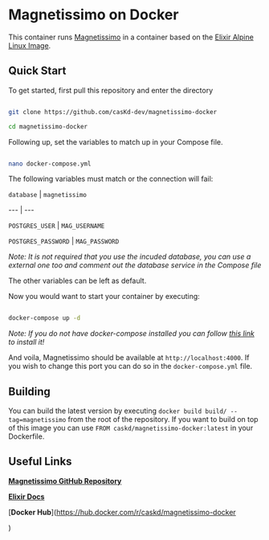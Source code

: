  # Magnetissimo on Docker
 
 This container runs [Magnetissimo](https://github.com/sergiotapia/magnetissimo) in a container based on the [Elixir Alpine Linux Image](https://hub.docker.com/_/elixir).
 
 ## Quick Start
 
 To get started, first pull this repository and enter the directory
 ```bash
 git clone https://github.com/casKd-dev/magnetissimo-docker
 cd magnetissimo-docker
 ```
 
Following up, set the variables to match up in your Compose file.

```bash
nano docker-compose.yml
```

The following variables must match or the connection will fail:

`database` | `magnetissimo`
--- | ---
`POSTGRES_USER` | `MAG_USERNAME`
`POSTGRES_PASSWORD` | `MAG_PASSWORD`

*Note: It is not required that you use the incuded database, you can use a external one too and comment out the database service in the Compose file*

The other variables can be left as default.

Now you would want to start your container by executing:
```bash
docker-compose up -d
```

*Note: If you do not have docker-compose installed you can follow [this link](https://docs.docker.com/compose/install/) to install it!*

And voila, Magnetissimo should be available at `http://localhost:4000`. If you wish to change this port you can do so in the `docker-compose.yml` file.

## Building

You can build the latest version by executing `docker build build/ --tag=magnetissimo` from the root of the repository. If you want to build on top of this image you can use `FROM caskd/magnetissimo-docker:latest` in your Dockerfile.

## Useful Links
[**Magnetissimo GitHub Repository**](https://github.com/sergiotapia/magnetissimo)

[**Elixir Docs**](https://elixir-lang.org/docs.html)

[**Docker Hub**](https://hub.docker.com/r/caskd/magnetissimo-docker
)
 
